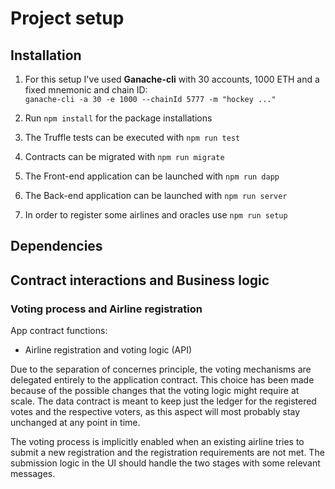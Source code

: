 # Project setup

## Installation

1. For this setup I've used **Ganache-cli** with 30 accounts, 1000 ETH and a fixed mnemonic and chain ID: \
`ganache-cli -a 30 -e 1000 --chainId 5777 -m "hockey ..."`

2. Run `npm install` for the package installations

3. The Truffle tests can be executed with `npm run test`

4. Contracts can be migrated with `npm run migrate`

5. The Front-end application can be launched with `npm run dapp`

6. The Back-end application can be launched with `npm run server`

7. In order to register some airlines and oracles use `npm run setup`

## Dependencies

## Contract interactions and Business logic

### Voting process and Airline registration

App contract functions:
- Airline registration and voting logic (API)

Due to the separation of concernes principle, the voting mechanisms are delegated 
entirely to the application contract. This choice has been made because of the possible
changes that the voting logic might require at scale. The data contract is meant to keep 
just the ledger for the registered votes and the respective voters, as this aspect will most 
probably stay unchanged at any point in time.

The voting process is implicitly enabled when an existing airline tries to submit a new
registration and the registration requirements are not met. The submission logic in the UI
should handle the two stages with some relevant messages.  


